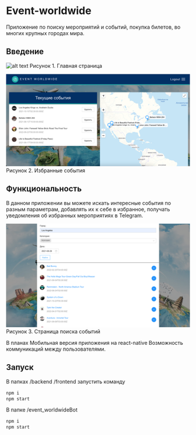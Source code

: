 # Event-worldwide

Приложение по поиску мероприятий и событий, покупка билетов, во многих крупных городах мира.

Введение
-----------

![alt text](screenshots/1.png "Главная страница")
Рисунок 1. Главная страница

![alt text](screenshots/2.png "Избранные события")
Рисунок 2. Избранные события

Функциональность
-----------

В данном приложении вы можете искать интересные события по разным параметрам, добавлять их к себе в избранное, получать уведомления об избранных мероприятиях в Telegram.

![alt text](screenshots/3.png "Страница поиска событий")
Рисунок 3. Страница поиска событий

В планах
Мобильная версия приложения на react-native
Возможность коммуникаций между пользователями.

Запуск
-----------
В папках 
/backend
/frontend
запустить команду

```
npm i
npm start
```
В папке 
/event_worldwideBot
```
npm i
npm start
